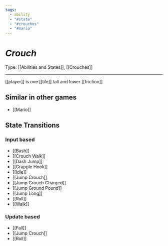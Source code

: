 ```yaml
---
tags:
  - ability
  - "#state"
  - "#crouches"
  - "#mario"
---
```

# _Crouch_

Type: [[Abilities and States]], [[Crouches]]

----


[[player]] is one [[tile]] tall and lower [[friction]]


## Similar in other games

* [[Mario]]


## State Transitions

### Input based

* [[Bash]]
* [[Crouch Walk]]
* [[Dash Jump]]
* [[Grapple Hook]]
* [[Idle]]
* [[Jump Crouch]]
* [[Jump Crouch Charged]]
* [[Jump Ground Pound]]
* [[Jump Long]]
* [[Roll]]
* [[Walk]]


### Update based

* [[Fall]]
* [[Jump Crouch]]
* [[Roll]]